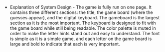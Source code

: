 - Explanation of System Design -
The game is fully run on one page. It contains three different sections: the title, the game board (where the guesses appear), and the digital keyboard. The gameboard is the largest section as it is the most important. The keyboard is designed to fit with the game board while still being readable. The color palette is muted in order to make the letter hints stand out and easy to understand. The font is simple as it is a simple game, and each letter on the game board is large and bold to indicate that each is very important.